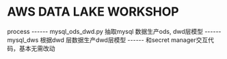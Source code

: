 # AWS DATA LAKE WORKSHOP
process
------ mysql_ods_dwd.py 抽取mysql 数据生产ods, dwd层模型
------ mysql_dws 根据dwd 层数据生产dwd层模型
------ 和secret manager交互代码，基本无需改动